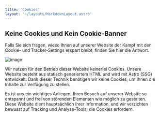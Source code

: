 ```yaml
---
title: 'Cookies'
layout: '~/layouts/MarkdownLayout.astro'
---
```


## Keine Cookies und Kein Cookie-Banner

Falls Sie sich fragen, wieso Ihnen auf unserer Website der Kampf mit den Cookie- und Tracker-Settings erspart bleibt, finden Sie hier die Antwort.

![image](https://pustekuchen-xanten.de/images/cookies.jpg)

Wir nutzen für den Betrieb dieser Website keinerlei Cookies. Unsere Website besteht aus statisch generiertem HTML und wird mit Astro (SSG) entwickelt. Dank dieser Technik benötigen wir keine Cookies, um Ihnen die Inhalte zur Verfügung zu stellen.

Es ist uns ein wichtiges Anliegen, Ihren Besuch auf unserer Website so entspannt und frei von störenden Elementen wie möglich zu gestalten. Diese Website dient hauptsächlich Ihrer Information, und wir verzichten bewusst auf Tracking und Analyse-Tools, die Cookies erfordern.
